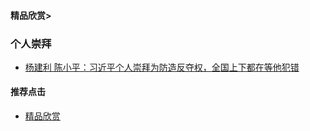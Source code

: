 #### 精品欣赏>

### 个人崇拜
- [杨建利 陈小平：习近平个人崇拜为防造反夺权，全国上下都在等他犯错](https://youtu.be/-muxqpkSNm0)




#### 推荐点击
- [精品欣赏](https://summer200.github.io/content/main)



